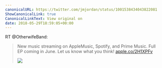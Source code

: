 ```yaml
---
canonicalURL: https://twitter.com/jmjordan/status/1001538434043822081
ShowCanonicalLink: true
CanonicalLinkText: View original on
date: 2018-05-29T18:59:05+00:00
---
```

RT @OtherwifeBand:
> New music streaming on AppleMusic, Spotify, and Prime Music. Full EP coming in June. Let us know what you think! [apple.co/2H1XPFv](https://apple.co/2H1XPFv) 
> 
> ![](/images/1001537078746742784-DeYsqLIUQAAgUrj.jpg)